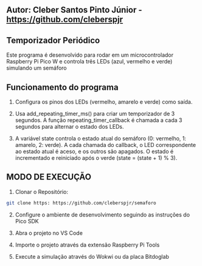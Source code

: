 ## Autor: Cleber Santos Pinto Júnior - https://github.com/cleberspjr


## Temporizador Periódico
Este programa é desenvolvido para rodar em um microcontrolador Raspberry Pi Pico W e controla três LEDs (azul, vermelho e verde) simulando um semáforo 

## Funcionamento do programa
1. Configura os pinos dos LEDs (vermelho, amarelo e verde) como saída.

2. Usa add_repeating_timer_ms() para criar um temporizador de 3 segundos.
   A função repeating_timer_callback é chamada a cada 3 segundos para alternar o estado dos LEDs.

3. A variável state controla o estado atual do semáforo (0: vermelho, 1: amarelo, 2: verde).
   A cada chamada do callback, o LED correspondente ao estado atual é aceso, e os outros são apagados.
   O estado é incrementado e reiniciado após o verde (state = (state + 1) % 3).


## MODO DE EXECUÇÃO

1. Clonar o Repositório:

```bash
git clone https: https://github.com/cleberspjr/semaforo
```

2. Configure o ambiente de desenvolvimento seguindo as instruções do Pico SDK

3. Abra o projeto no VS Code

4. Importe o projeto através da extensão Raspberry Pi Tools

5. Execute a simulação através do Wokwi ou da placa Bitdoglab
